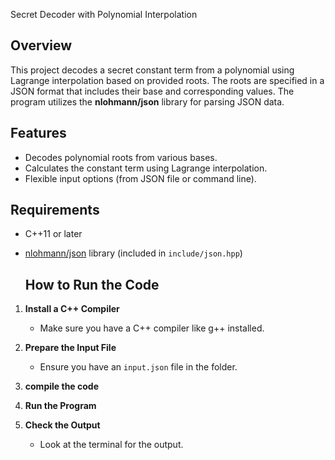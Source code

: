 Secret Decoder with Polynomial Interpolation

## Overview

This project decodes a secret constant term from a polynomial using Lagrange interpolation based on provided roots. The roots are specified in a JSON format that includes their base and corresponding values. The program utilizes the **nlohmann/json** library for parsing JSON data.

## Features
- Decodes polynomial roots from various bases.
- Calculates the constant term using Lagrange interpolation.
- Flexible input options (from JSON file or command line).

## Requirements
- C++11 or later
- [nlohmann/json](https://github.com/nlohmann/json) library (included in `include/json.hpp`)

  ## How to Run the Code

1. **Install a C++ Compiler**
   - Make sure you have a C++ compiler like g++ installed.

2. **Prepare the Input File** 
   - Ensure you have an `input.json` file in the folder.
  
3. **compile the code**
   
4. **Run the Program**

5. **Check the Output**
   - Look at the terminal for the output.
